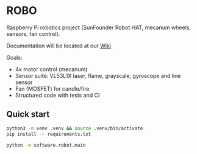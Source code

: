# ROBO

Raspberry Pi robotics project (SunFounder Robot HAT, mecanum wheels, sensors, fan control).  

Documentation will be located at our [Wiki](https://github.com/tomoxm/ROBO/wiki)

Goals:
- 4x motor control (mecanum)
- Sensor suite: VL53L1X laser, flame, grayscale, gyroscope and line sensor
- Fan (MOSFET) for candle/fire 
- Structured code with tests and CI

## Quick start

```bash
python3 -m venv .venv && source .venv/bin/activate
pip install -r requirements.txt

python -m software.robot.main

